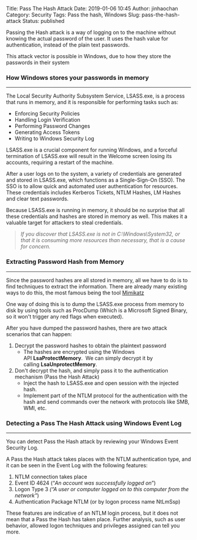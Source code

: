 Title: Pass The Hash Attack
Date: 2019-01-06 10:45
Author: jinhaochan
Category: Security
Tags: Pass the hash, Windows
Slug: pass-the-hash-attack
Status: published

<!-- wp:paragraph -->

Passing the Hash attack is a way of logging on to the machine without knowing the actual password of the user. It uses the hash value for authentication, instead of the plain text passwords.

<!-- /wp:paragraph -->

<!-- wp:paragraph -->

This attack vector is possible in Windows, due to how they store the passwords in their system 

<!-- /wp:paragraph -->

<!-- wp:heading {"level":3} -->

### How Windows stores your passwords in memory

<!-- /wp:heading -->

<!-- wp:separator -->

------------------------------------------------------------------------

<!-- /wp:separator -->

</p>
<!-- wp:paragraph -->

The Local Security Authority Subsystem Service, LSASS.exe, is a process that runs in memory, and it is responsible for performing tasks such as:

<!-- /wp:paragraph -->

<!-- wp:list -->

-   Enforcing Security Policies
-   Handling Login Verification
-   Performing Password Changes
-   Generating Access Tokens
-   Writing to Windows Security Log

<!-- /wp:list -->

<!-- wp:paragraph -->

LSASS.exe is a crucial component for running Windows, and a forceful termination of LSASS.exe will result in the Welcome screen losing its accounts, requiring a restart of the machine.

<!-- /wp:paragraph -->

<!-- wp:paragraph -->

After a user logs on to the system, a variety of credentials are generated and stored in LSASS.exe, which functions as a Single-Sign-On (SSO). The SSO is to allow quick and automated user authentication for resources. These credentials includes Kerberos Tickets, NTLM Hashes, LM Hashes and clear text passwords.

<!-- /wp:paragraph -->

<!-- wp:paragraph -->

Because LSASS.exe is running in memory, it should be no surprise that all these credentials and hashes are stored in memory as well. This makes it a valuable target for attackers to steal credentials.

<!-- /wp:paragraph -->

<!-- wp:quote {"className":"is-style-default"} -->

> *If you discover that LSASS.exe is not in C:\\Windows\\System32, or that it is consuming more resources than necessary, that is a cause for concern.*

<!-- /wp:quote -->

<!-- wp:heading {"level":3} -->

### Extracting Password Hash from Memory

<!-- /wp:heading -->

<!-- wp:separator -->

------------------------------------------------------------------------

<!-- /wp:separator -->

</p>
<!-- wp:paragraph -->

Since the password hashes are all stored in memory, all we have to do is to find techniques to extract the information. There are already many existing ways to do this, the most famous being the tool [Mimikatz](https://github.com/gentilkiwi/mimikatz/wiki) 

<!-- /wp:paragraph -->

<!-- wp:paragraph -->

One way of doing this is to dump the LSASS.exe process from memory to disk by using tools such as ProcDump (Which is a Microsoft Signed Binary, so it won't trigger any red flags when executed).

<!-- /wp:paragraph -->

<!-- wp:paragraph -->

After you have dumped the password hashes, there are two attack scenarios that can happen:

<!-- /wp:paragraph -->

<!-- wp:list {"ordered":true} -->

1.  Decrypt the password hashes to obtain the plaintext password
    -   The hashes are encrypted using the Windows API **LsaProtectMemory**.  We can simply decrypt it by calling **LsaUnprotectMemory**.
2.  Don't decrypt the hash, and simply pass it to the authentication mechanism (Pass the Hash Attack)
    -   Inject the hash to LSASS.exe and open session with the injected hash.
    -   Implement part of the NTLM protocol for the authentication with the hash and send commands over the network with protocols like SMB, WMI, etc.

<!-- /wp:list -->

<!-- wp:heading {"level":3} -->

### Detecting a Pass The Hash Attack using Windows Event Log

<!-- /wp:heading -->

<!-- wp:separator -->

------------------------------------------------------------------------

<!-- /wp:separator -->

</p>
<!-- wp:paragraph -->

You can detect Pass the Hash attack by reviewing your Windows Event Security Log.

<!-- /wp:paragraph -->

<!-- wp:paragraph -->

A Pass the Hash attack takes places with the NTLM authentication type, and it can be seen in the Event Log with the following features:

<!-- /wp:paragraph -->

<!-- wp:list {"ordered":true} -->

1.  NTLM connection takes place
2.  Event ID 4624 (“*An account was successfully logged on*”)
3.  Logon Type 3 *(“A user or computer logged on to this computer from the network”*)
4.  Authentication Package NTLM (or by logon process name NtLmSsp)

<!-- /wp:list -->

<!-- wp:paragraph -->

These features are indicative of an NTLM login process, but it does not mean that a Pass the Hash has taken place. Further analysis, such as user behavior, allowed logon techniques and privileges assigned can tell you more.

<!-- /wp:paragraph -->
